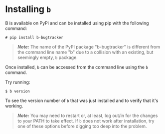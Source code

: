 Installing `b`
========================================================================================================================
B is available on PyPi and can be installed using pip with the following command:

    # pip install b-bugtracker

> **_Note:_** The name of the PyPI package "b-bugtracker" is different from the command line name "b" due to a collision with an existing, but seemingly empty, `b` package.

Once installed, `b` can be accessed from the command line using the `b` command.

Try running:

    $ b version

To see the version number of `b` that was just installed and to verify that it's working.

> **_Note:_** You may need to restart or, at least, log out/in for the changes to your PATH to take effect.  If `b` does not work after installation, try one of these options before digging too deep into the problem.
